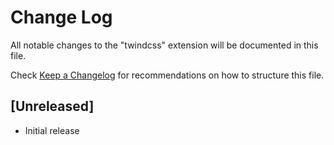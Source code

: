 # Change Log

All notable changes to the "twindcss" extension will be documented in this file.

Check [Keep a Changelog](http://keepachangelog.com/) for recommendations on how to structure this file.

## [Unreleased]

- Initial release